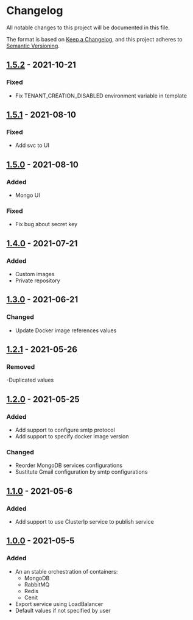 # Changelog

All notable changes to this project will be documented in this file.

The format is based on [Keep a Changelog](https://keepachangelog.com/en/1.0.0/),
and this project adheres to [Semantic Versioning](https://semver.org/spec/v2.0.0.html).

## [1.5.2] - 2021-10-21

### Fixed

- Fix TENANT_CREATION_DISABLED environment variable in template

## [1.5.1] - 2021-08-10

### Fixed

- Add svc to UI

## [1.5.0] - 2021-08-10

### Added

- Mongo UI

### Fixed

- Fix bug about secret key


## [1.4.0] - 2021-07-21

### Added

- Custom images
- Private repository

## [1.3.0] - 2021-06-21

### Changed

- Update Docker image references values

## [1.2.1] - 2021-05-26

### Removed

-Duplicated values

## [1.2.0] - 2021-05-25

### Added

- Add support to configure smtp protocol
- Add support to specify docker image version

### Changed

- Reorder MongoDB services configurations
- Sustitute Gmail configuration by smtp configurations

## [1.1.0] - 2021-05-6

### Added

- Add support to use ClusterIp service to publish service

## [1.0.0] - 2021-05-5

### Added

- An an stable orchestration of containers:
  - MongoDB
  - RabbitMQ
  - Redis
  - Cenit
- Export service using LoadBalancer
- Default values if not specified by user

[1.5.2]: https://github.com/cenit-io/cenit-chart/compare/v1.5.1...v1.5.2
[1.5.1]: https://github.com/cenit-io/cenit-chart/compare/v1.5.0...v1.5.1
[1.5.0]: https://github.com/cenit-io/cenit-chart/compare/v1.4.0...v1.5.0
[1.4.0]: https://github.com/cenit-io/cenit-chart/compare/v1.3.0...v1.4.0
[1.3.0]: https://github.com/cenit-io/cenit-chart/compare/v1.2.1...v1.3.0
[1.2.1]: https://github.com/cenit-io/cenit-chart/compare/v1.2.0...v1.2.1
[1.2.0]: https://github.com/cenit-io/cenit-chart/compare/v1.2.0...v1.1.0
[1.1.0]: https://github.com/cenit-io/cenit-chart/compare/v1.0.0...v1.1.0
[1.0.0]: https://github.com/cenit-io/cenit-chart/releases/tag/v1.0.0